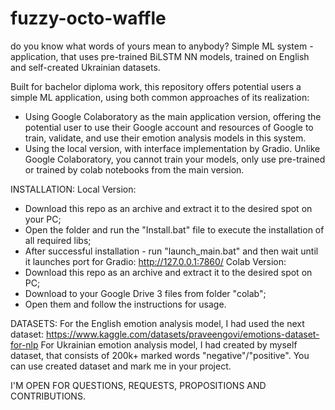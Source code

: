 # fuzzy-octo-waffle
do you know what words of yours mean to anybody?
Simple ML system - application, that uses pre-trained BiLSTM NN models, trained on English and self-created Ukrainian datasets.


Built for bachelor diploma work, this repository offers potential users a simple ML application, using both common approaches of its realization:
- Using Google Colaboratory as the main application version, offering the potential user to use their Google account and resources of Google to train, validate, and use their emotion analysis models in this system.
- Using the local version, with interface implementation by Gradio. Unlike Google Colaboratory, you cannot train your models, only use pre-trained or trained by colab notebooks from the main version.

INSTALLATION:
Local Version:
- Download this repo as an archive and extract it to the desired spot on your PC;
- Open the folder and run the "Install.bat" file to execute the installation of all required libs;
- After successful installation - run "launch_main.bat" and then wait until it launches port for Gradio: http://127.0.0.1:7860/
Colab Version:
- Download this repo as an archive and extract it to the desired spot on PC;
- Download to your Google Drive 3 files from folder "colab";
- Open them and follow the instructions for usage.

DATASETS:
For the English emotion analysis model, I had used the next dataset:
https://www.kaggle.com/datasets/praveengovi/emotions-dataset-for-nlp
For Ukrainian emotion analysis model, I had created by myself dataset, that consists of 200k+ marked words "negative"/"positive". You can use created dataset and mark me in your project.

I'M OPEN FOR QUESTIONS, REQUESTS, PROPOSITIONS AND CONTRIBUTIONS.

